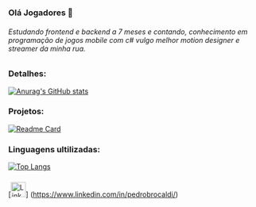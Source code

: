 ### Olá Jogadores 👋

###### Estudando frontend e backend a 7 meses e contando, conhecimento em programação de jogos mobile com c# vulgo melhor motion designer e streamer da minha rua.

### Detalhes:

[![Anurag's GitHub stats](https://github-readme-stats.vercel.app/api?username=playerLuiz&show_icons=true&theme=dark)](https://github.com/anuraghazra/github-readme-stats)

### Projetos:

[![Readme Card](https://github-readme-stats.vercel.app/api/pin/?username=playerLuiz&repo=TikTok-Projeto&show_icons=true&theme=dark)](https://github.com/anuraghazra/github-readme-stats)

### Linguagens ultilizadas:

[![Top Langs](https://github-readme-stats.vercel.app/api/top-langs/?username=playerLuiz&repo=TikTok-Projeto&show_icons=true&theme=dark)](https://github.com/anuraghazra/github-readme-stats)

###
[<img src="https://img.shields.io/badge/LinkedIn-0077B5?style=for-the-baggede&logo=linkedin&logoColor=white" alt="Linkedin" height="30" >] (https://www.linkedin.com/in/pedrobrocaldi/)
